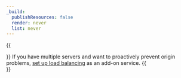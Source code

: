 ```yaml
---
_build:
  publishResources: false
  render: never
  list: never
---
```

{{<Aside type="note">}}
If you have multiple servers and want to proactively prevent origin problems, [set up load balancing](https://developers.cloudflare.com/load-balancing/about) as an add-on service.
{{</Aside>}}
